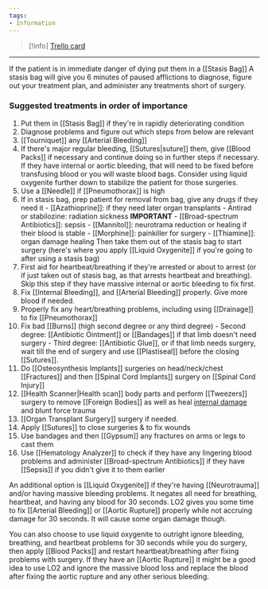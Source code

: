 ```yaml
---
tags:
- Information
---
```




> [!info] [Trello card](https://trello.com/c/qzw7b9Pe/175-order-of-treatments)

---

If the patient is in immediate danger of dying put them in a [[Stasis Bag]]
A stasis bag will give you 6 minutes of paused afflictions to diagnose, figure out your treatment plan, and administer any treatments short of surgery.

### Suggested treatments in order of importance
1. Put them in [[Stasis Bag]] if they're in rapidly deteriorating condition
2. Diagnose problems and figure out which steps from below are relevant
3. [[Tourniquet]] any [[Arterial Bleeding]]
4. If there's major regular bleeding, [[Sutures|suture]] them, give [[Blood Packs]] if necessary and continue doing so in further steps if necessary. If they have internal or aortic bleeding, that will need to be fixed before transfusing blood or you will waste blood bags. Consider using liquid oxygenite further down to stabilize the patient for those surgeries.
5. Use a [[Needle]] if [[Pneumothorax]] is high
6. If in stasis bag, prep patient for removal from bag, give any drugs if they need it
\- [[Azathioprine]]: if they need later organ transplants
\- Antirad or stabilozine: radiation sickness **IMPORTANT**
\- [[Broad-spectrum Antibiotics]]: sepsis
\- [[Mannitol]]: neurotrama reduction or healing if their blood is stable
\- [[Morphine]]: painkiller for surgery
\- [[Thiamine]]: organ damage healing
Then take them out of the stasis bag to start surgery (here's where you apply [[Liquid Oxygenite]] if you're going to after using a stasis bag)
7. First aid for heartbeat/breathing if they're arrested or about to arrest (or if just taken out of stasis bag, as that arrests heartbeat and breathing). Skip this step if they have massive internal or aortic bleeding to fix first.
8. Fix [[Internal Bleeding]], and [[Arterial Bleeding]] properly. Give more blood if needed.
9. Properly fix any heart/breathing problems, including using [[Drainage]] to fix [[Pneumothorax]]
10. Fix bad [[Burns]] (high second degree or any third degree)
\- Second degree: [[Antibiotic Ointment]] or [[Bandages]] if that limb doesn't need surgery 
\- Third degree: [[Antibiotic Glue]], or if that limb needs surgery, wait till the end of surgery and use [[Plastiseal]] before the closing [[Sutures]].
11. Do [[Osteosynthesis Implants]] surgeries on head/neck/chest [[Fractures]] and then [[Spinal Cord Implants]] surgery on [[Spinal Cord Injury]]
12. [[Health Scanner|Health scan]] body parts and perform [[Tweezers]] surgery to remove [[Foreign Bodies]] as well as heal [internal damage](https://trello.com/c/WXqMZijc/156-internal-damage) and blunt force trauma
13. [[Organ Transplant Surgery]] surgery if needed.
14. Apply [[Sutures]] to close surgeries & to fix wounds
15. Use bandages and then [[Gypsum]] any fractures on arms or legs to cast them
16. Use [[Hematology Analyzer]] to check if they have any lingering blood problems and administer [[Broad-spectrum Antibiotics]] if they have [[Sepsis]] if you didn't give it to them earlier

An additional option is [[Liquid Oxygenite]] if they're having [[Neurotrauma]] and/or having massive bleeding problems. It negates all need for breathing, heartbeat, and having any blood for 30 seconds. LO2 gives you some time to fix [[Arterial Bleeding]] or [[Aortic Rupture]] properly while not accruing damage for 30 seconds. It will cause some organ damage though.

You can also choose to use liquid oxygenite to outright ignore bleeding, breathing, and heartbeat problems for 30 seconds while you do surgery, then apply [[Blood Packs]] and restart heartbeat/breathing after fixing problems with surgery. If they have an [[Aortic Rupture]] it might be a good idea to use LO2 and ignore the massive blood loss and replace the blood after fixing the aortic rupture and any other serious bleeding.